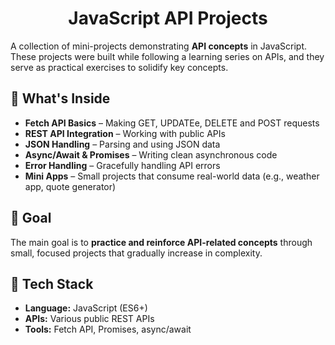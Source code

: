 
<h1 align="center">JavaScript API Projects</h1>

A collection of mini-projects demonstrating **API concepts** in JavaScript.  
These projects were built while following a learning series on APIs, and they serve as practical exercises to solidify key concepts.

## 🔹 What's Inside
- **Fetch API Basics** – Making GET, UPDATEe, DELETE and POST requests
- **REST API Integration** – Working with public APIs
- **JSON Handling** – Parsing and using JSON data
- **Async/Await & Promises** – Writing clean asynchronous code
- **Error Handling** – Gracefully handling API errors
- **Mini Apps** – Small projects that consume real-world data (e.g., weather app, quote generator)

## 🔹 Goal
The main goal is to **practice and reinforce API-related concepts** through small, focused projects that gradually increase in complexity.

## 🔹 Tech Stack
- **Language:** JavaScript (ES6+)
- **APIs:** Various public REST APIs
- **Tools:** Fetch API, Promises, async/await
